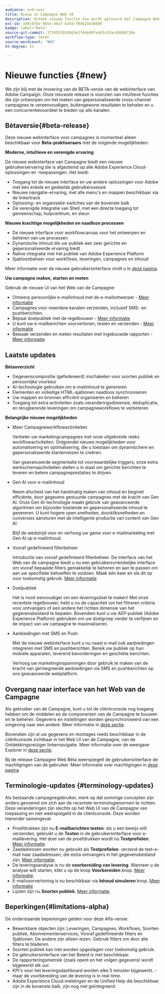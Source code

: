 ```yaml
---
audience: end-user
title: Nieuw in Campagne Web v8
description: Ontdek nieuwe functie die wordt geleverd met Campagne Web v8
exl-id: 3d8c07be-665e-46af-ba5d-f04b25b40880
badge: label="Beta"
source-git-commit: 371055202d9d3e2f4ded9fe4d3c43acd9498728e
workflow-type: tm+mt
source-wordcount: '903'
ht-degree: 1%

---
```



# Nieuwe functies {#new}


We zijn blij met de invoering van de BETA-versie van de webinterface van Adobe Campaign. Onze nieuwste release is voorzien van intuïtieve functies die zijn ontworpen om het maken van gepersonaliseerde cross-channel campagnes te vereenvoudigen, buitengewone resultaten te behalen en u een concurrentievoordeel te bieden op alle kanalen.

## Bètaversie{#beta-release}

Deze nieuwe webinterface voor campagnes is momenteel alleen beschikbaar voor **Beta-praktiseraars** met de volgende mogelijkheden:

**Moderne, intuïtieve en verenigde ervaring**

De nieuwe webinterface van Campagne biedt een nieuwe gebruikerservaring die is afgestemd op alle Adobe Experience Cloud-oplossingen en -toepassingen. Het biedt:

* Toegang tot de nieuwe interface en uw andere oplossingen voor Adobe met één enkele en gedeelde gebruikerssessie
* Nieuwe navigatie-ervaring, met alle menu&#39;s en mappen beschikbaar via de linkertrack
* Oplossing- en organisatie-switches van de bovenste balk
* De verenigde integratie van Shell, met een directe toegang tot gemeenschap, hulpcentrum, en steun

**Nieuwe krachtige mogelijkheden en naadloze processen**

* De nieuwe interface voor workflowcanvas voor het ontwerpen en beheren van uw processen
* Dynamische inhoud die uw publiek een zeer gerichte en gepersonaliseerde ervaring biedt
* Native integratie met het publiek van Adobe Experience Platform
* Sjabloonbeheer voor workflows, leveringen, campagnes en inhoud

Meer informatie over de nieuwe gebruikersinterface vindt u in [deze pagina](../get-started/user-interface.md).

**Uw campagne maken, starten en meten**

Gebruik de nieuwe UI van het Web van de Campagne:

* Ontwerp persoonlijke e-mailinhoud met de e-mailontwerper - [Meer informatie](../content/edit-content.md)
* Campagnes voor meerdere kanalen verzenden, inclusief SMS- en pushberichten.
* Bepaal doelpubliek met de regelbouwer - [Meer informatie](../audience/about-audiences.md)
* U kunt uw e-mailberichten voorvertonen, testen en verzenden - [Meer informatie](../monitor/prepare-send.md)
* Bewaak verzenden en meten resultaten met ingebouwde rapporten - [Meer informatie](../reporting/delivery-reports.md)


## Laatste updates

**Bètaoverzicht**

* Gegevenscompositie (gefedereerd) inschakelen voor soorten publiek en persoonlijke voorkeur
* AI-technologie gebruiken om e-mailinhoud te genereren
* Elementen en volledige HTML-sjablonen naadloos synchroniseren
* Uw mappen en bronnen efficiënt organiseren en beheren
* Toegang tot extra activiteiten zoals veranderingsdimensie, deduplicatie, en terugkerende leveringen om campagneworkflows te verbeteren

**Belangrijke nieuwe mogelijkheden**

* Meer Campagneworkflowactiviteiten

  Verbeter uw marketingcampagnes met onze uitgebreide reeks workflowactiviteiten. Ontgrendel nieuwe mogelijkheden voor automatisering en optimalisering, die u toestaan om dynamischere en gepersonaliseerde klantenreizen te creëren.

  Van geavanceerde segmentatie tot voorwaardelijke triggers, onze extra werkschemaactiviteiten stellen u in staat om gerichte berichten te leveren en betere campagneprestaties te drijven.

* Gen AI voor e-mailinhoud

  Neem afscheid van het handmatig maken van inhoud en begroet efficiënte, door gegevens gestuurde campagnes met de kracht van Gen AI.  Onze Gen AI-technologie maakt gebruik van geavanceerde algoritmen om bijzonder boeiende en gepersonaliseerde inhoud te genereren. U kunt hogere open snelheden, doorkliksnelheden en conversies aansturen met de intelligente productie van content van Gen AI.

  Blijf de wedstrijd voor en verhoog uw game voor e-mailmarketing met Gen AI op e-mailinhoud.


* Vooraf gedefinieerd filterbeheer

  Introductie van vooraf gedefinieerd filterbeheer. De interface van het Web van de campagne biedt u nu een gebruikersvriendelijke interface om vooraf bepaalde filters gemakkelijk te beheren en aan te passen om aan uw specifieke behoeften te voldoen. Maak één keer en sla dit op voor toekomstig gebruik. [Meer informatie](../personalization/predefined-filters.md)


* Doelpubliek

  Het is nooit eenvoudiger om een leveringsdoel te maken! Met onze recentste regelbouwer, hebt u nu de capaciteit om het filtreren criteria voor ontvangers of een andere het richten dimensie van het gegevensbestand te bepalen. Bovendien kunt u uw AEP-publiek (Adobe Experience Platform) gebruiken om uw doelgroep verder te verfijnen en de impact van uw campagne te maximaliseren.

* Aanbiedingen met SMS en Push

  Met de nieuwe webinterface kunt u nu naast e-mail ook aanbiedingen integreren met SMS en pushberichten. Bereik uw publiek op hun mobiele apparaten, leverend bevorderingen en geschikte berichten.

  Verhoog uw marketinginspanningen door gebruik te maken van de kracht van geïntegreerde aanbiedingen via SMS en pushberichten op ons geavanceerde webplatform.

<!--
* Adobe Experience Manager (AEM) Integration
    
    With our AEM integration extended to web UI, you can easily manage assets and synchronize full HTML templates, empowering you to create captivating digital experiences without any hassle. 
    
    Elevate and streamline your content management capabilities on the web UI with this integration to boost productivity.
-->


## Overgang naar interface van het Web van de Campagne

Als gebruiker van de Campagne, kunt u tot de cliëntconsole nog toegang hebben om de middelen en de componenten van de Campagne te bouwen en te beheren. Gegevens en instellingen worden gesynchroniseerd van een omgeving naar een andere. Meer informatie in [deze sectie](../get-started/get-started.md#about-campaign-client-consoleac-client).

Bovendien zijn al uw gegevens en montages reeds beschikbaar in de cliëntconsole zichtbaar in het Web UI van de Campagne, van de Ontdekkingsreiziger linkernavigatie. Meer informatie over de weergave Explorer in [deze sectie](../get-started/user-interface.md#explorer-user-interface-explorer).

Bij de release Campagne Web Bèta weerspiegelt de gebruikersinterface de machtigingen van de gebruiker. Meer informatie over machtigingen in [deze pagina](../get-started/permissions.md)

## Terminologie-updates {#terminology-updates}

Als bestaande campagnegebruiker, merk op dat sommige concepten zijn anders genoemd om zich aan de recentste terminologienormen te richten. Deze veranderingen zijn slechts op het Web UI van de Campagne van toepassing en niet weerspiegeld in de cliëntconsole. Deze worden hieronder samengevat.

* Proefdrukken zijn nu **E-mailberichten testen**: als u een bewijs wilt verzenden, gebruikt u de **Testen** in de gebruikersinterface voor e-maillevering. Het doel van de proefdrukken wordt nu **Testprofielen**. [Meer informatie](../preview-test/test-deliveries.md).
* Zaadadressen worden nu gebruikt als **Testprofielen**: verzend de test-e-mail naar zaadadressen, die extra ontvangers in het gegevensbestand zijn. [Meer informatie](../preview-test/test-deliveries.md).
* De leveringsanalyse is nu de **voorbereiding van levering**. Wanneer u de analyse wilt starten, klikt u op de knop **Voorbereiden** knop. [Meer informatie](../monitor/prepare-send.md).
* E-mailvoorvertoning is nu beschikbaar via **Inhoud simuleren** knop. [Meer informatie](../preview-test/preview-test.md)
* Lijsten zijn nu **Soorten publiek**. [Meer informatie](../audience/about-audiences.md).

## Beperkingen{#limitations-alpha}

De onderstaande beperkingen gelden voor deze Alfa-versie:

* Bewerkbare objecten zijn: Leveringen, Campagnes, Workflows, Soorten publiek, Abonnementenservices, Vooraf gedefinieerde filters en Sjablonen. De andere zijn alleen-lezen. Gebruik filters om door alle filters te bladeren.
* Soorten publiek kan niet worden opgeslagen voor toekomstig gebruik.
* De gebruikersinterface van het Beleid is niet beschikbaar.
* De rapporteringsmetriek (zoals opent en het volgen gegevens) wordt bijgewerkt elk uur.
* KPI&#39;s voor het leveringsdashboard worden elke 5 minuten bijgewerkt. - maar de voorbereiding van de levering is in real-time.
* Adobe Experience Cloud-meldingen en de Unified Help die beschikbaar zijn in de bovenste balk, zijn nog niet geïntegreerd.

